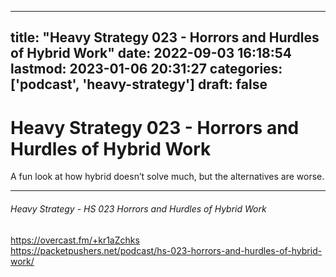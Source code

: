 
---
title: "Heavy Strategy 023 - Horrors and Hurdles of Hybrid Work"
date: 2022-09-03 16:18:54
lastmod: 2023-01-06 20:31:27
categories: ['podcast', 'heavy-strategy']
draft: false
---


# Heavy Strategy 023 - Horrors and Hurdles of Hybrid Work
A fun look at how hybrid doesn’t solve much, but the alternatives are worse.

- - -
###### Heavy Strategy - HS 023 Horrors and Hurdles of Hybrid Work

https://overcast.fm/+kr1aZchks  
https://packetpushers.net/podcast/hs-023-horrors-and-hurdles-of-hybrid-work/
<!-- #public #podcast #heavy-strategy -->

<!-- {BearID:0F0188D3-C006-40EA-AF89-5EB72B05C379-44228-00000A0A875BC251} -->
